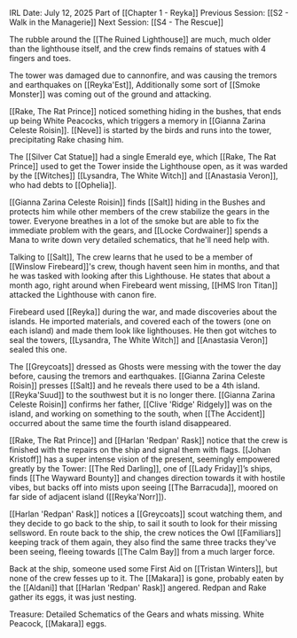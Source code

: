IRL Date: July 12, 2025
Part of [[Chapter 1 - Reyka]]
Previous Session: [[S2 - Walk in the Managerie]] Next Session: [[S4 - The Rescue]]

The rubble around the [[The Ruined Lighthouse]] are much, much older than the lighthouse itself, and the crew finds remains of statues with 4 fingers and toes.

The tower was damaged due to cannonfire, and was causing the tremors and earthquakes on [[Reyka'Est]],  Additionally some sort of [[Smoke Monster]] was coming out of the ground and attacking.

[[Rake, The Rat Prince]] noticed something hiding in the bushes, that ends up being White Peacocks, which triggers a memory in [[Gianna Zarina Celeste Roisin]].  [[Neve]] is started by the birds and runs into the tower, precipitating Rake chasing him.

The [[Silver Cat Statue]] had a single Emerald eye, which [[Rake, The Rat Prince]] used to get the Tower inside the Lighthouse open, as it was warded by the [[Witches]] [[Lysandra, The White Witch]] and [[Anastasia Veron]], who had debts to [[Ophelia]].

[[Gianna Zarina Celeste Roisin]] finds [[Salt]] hiding in the Bushes and protects him while other members of the crew stabilize the gears in the tower.  Everyone breathes in a lot of the smoke but are able to fix the immediate problem with the gears, and [[Locke Cordwainer]] spends a Mana to write down very detailed schematics, that he'll need help with.

Talking to [[Salt]], The crew learns that he used to be a member of [[Winslow Firebeard]]'s crew, though havent seen him in months, and that he was tasked with looking after this Lighthouse.  He states that about a month ago, right around when Firebeard went missing, [[HMS Iron Titan]] attacked the Lighthouse with canon fire.

Firebeard used [[Reyka]] during the war, and made discoveries about the islands.  He imported materials, and covered each of the towers (one on each island) and made them look like lighthouses.  He then got witches to seal the towers, [[Lysandra, The White Witch]] and [[Anastasia Veron]] sealed this one.

The [[Greycoats]] dressed as Ghosts were messing with the tower the day before, causing the tremors and earthquakes.  [[Gianna Zarina Celeste Roisin]] presses [[Salt]] and he reveals there used to be a 4th island. [[Reyka'Suud]] to the southwest but it is no longer there.  [[Gianna Zarina Celeste Roisin]] confirms her father, [[Clive 'Ridge' Ridgely]] was on the island, and working on something to the south, when [[The Accident]] occurred about the same time the fourth island disappeared.

[[Rake, The Rat Prince]] and [[Harlan 'Redpan' Rask]] notice that the crew is finished with the repairs on the ship and signal them with flags.  [[Johan Kristoff]] has a super intense vision of the present, seemingly empowered greatly by the Tower:  [[The Red Darling]], one of [[Lady Friday]]’s ships, finds [[The Wayward Bounty]] and changes direction towards it with hostile vibes, but backs off into mists upon seeing [[The Barracuda]], moored on far side of adjacent island ([[Reyka'Norr]]).

[[Harlan 'Redpan' Rask]] notices a [[Greycoats]] scout watching them, and they decide to go back to the ship, to sail it south to look for their missing sellsword.  En route back to the ship, the crew notices the Owl [[Familiars]] keeping track of them again, they also find the same three tracks they've been seeing, fleeing towards [[The Calm Bay]] from a much larger force.

Back at the ship, someone used some First Aid on [[Tristan Winters]], but none of the crew fesses up to it.  The [[Makara]] is gone, probably eaten by the [[Aldani]] that [[Harlan 'Redpan' Rask]] angered.  Redpan and Rake gather its eggs, it was just nesting.

Treasure:
Detailed Schematics of the Gears and whats missing.
White Peacock, [[Makara]] eggs.
